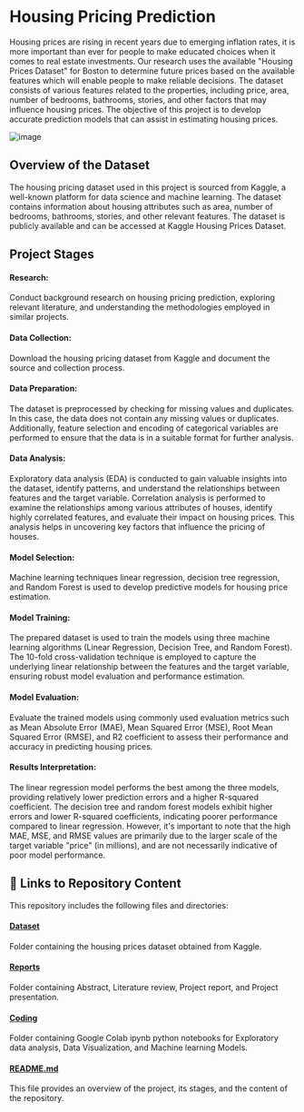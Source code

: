 # Housing Pricing Prediction 

Housing prices are rising in recent years due to emerging inflation rates, it is more important than ever for people to make educated choices when it comes to real estate investments. Our research uses the available "Housing Prices Dataset" for Boston to determine future prices based on the available features which will enable people to make reliable decisions. The dataset consists of various features related to the properties, including price, area, number of bedrooms, bathrooms, stories, and other factors that may influence housing prices. The objective of this project is to develop accurate prediction models that can assist in estimating housing prices.

![image](https://github.com/user-attachments/assets/e9ed28b1-2b48-439a-af74-f4356826e12e)

## Overview of the Dataset

The housing pricing dataset used in this project is sourced from Kaggle, a well-known platform for data science and machine learning. The dataset contains information about housing attributes such as area, number of bedrooms, bathrooms, stories, and other relevant features. The dataset is publicly available and can be accessed at Kaggle Housing Prices Dataset.

## Project Stages

#### Research: 
Conduct background research on housing pricing prediction, exploring relevant literature, and understanding the methodologies employed in similar projects.

#### Data Collection: 
Download the housing pricing dataset from Kaggle and document the source and collection process.

#### Data Preparation: 
The dataset is preprocessed by checking for missing values and duplicates. In this case, the data does not contain any missing values or duplicates. Additionally, feature selection and encoding of categorical variables are performed to ensure that the data is in a suitable format for further analysis.

#### Data Analysis: 
Exploratory data analysis (EDA) is conducted to gain valuable insights into the dataset, identify patterns, and understand the relationships between features and the target variable. Correlation analysis is performed to examine the relationships among various attributes of houses, identify highly correlated features, and evaluate their impact on housing prices. This analysis helps in uncovering key factors that influence the pricing of houses.

#### Model Selection: 
Machine learning techniques linear regression, decision tree regression, and Random Forest is used to develop predictive models for housing price estimation.

#### Model Training:
The prepared dataset is used to train the models using three machine learning algorithms (Linear Regression, Decision Tree, and Random Forest). The 10-fold cross-validation technique is employed to capture the underlying linear relationship between the features and the target variable, ensuring robust model evaluation and performance estimation.

#### Model Evaluation: 
Evaluate the trained models using commonly used evaluation metrics such as Mean Absolute Error (MAE), Mean Squared Error (MSE), Root Mean Squared Error (RMSE), and R2 coefficient to assess their performance and accuracy in predicting housing prices.

#### Results Interpretation: 
The linear regression model performs the best among the three models, providing relatively lower prediction errors and a higher R-squared coefficient. The decision tree and random forest models exhibit higher errors and lower R-squared coefficients, indicating poorer performance compared to linear regression. However, it's important to note that the high MAE, MSE, and RMSE values are primarily due to the larger scale of the target variable "price" (in millions), and are not necessarily indicative of poor model performance.

## 🔗 Links to Repository Content
This repository includes the following files and directories:

#### [Dataset](https://github.com/rabiadanish/CIND-820-Project/tree/main/Dataset/)
Folder containing the housing prices dataset obtained from Kaggle.
#### [Reports](https://github.com/rabiadanish/CIND-820-Project/tree/main/Reports/) 
Folder containing Abstract, Literature review, Project report, and Project presentation.
#### [Coding](https://github.com/rabiadanish/CIND-820-Project/tree/main/Coding/) 
Folder containing Google Colab ipynb python notebooks for Exploratory data analysis, Data Visualization, and Machine learning Models.
#### [README.md](https://github.com/rabiadanish/CIND-820-Project/blob/main/README.md/) 
This file provides an overview of the project, its stages, and the content of the repository.



